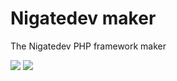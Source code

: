 # Nigatedev maker
The Nigatedev PHP framework maker

<a href="https://packagist.org/packages/nigatedev/maker" title="version"><img src="https://img.shields.io/packagist/v/nigatedev/maker.svg?style=flat-square"/></a>
<a href="https://github.com/nigatedev/maker/blob/master/LICENSE" title="license"><img src="https://img.shields.io/github/license/mashape/apistatus.svg?style=flat-square"/></a>
